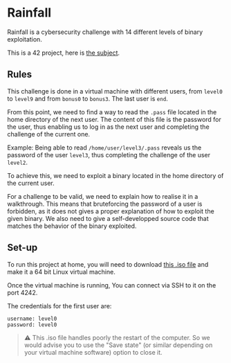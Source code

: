 # Rainfall

Rainfall is a cybersecurity challenge with 14 different levels of binary exploitation.

This is a 42 project, here is [the subject](subject.pdf).

## Rules

This challenge is done in a virtual machine with different users, from `level0` to `level9` and from `bonus0` to `bonus3`. The last user is `end`.

From this point, we need to find a way to read the `.pass` file located in the home directory of the next user. The content of this file is the password for the user, thus enabling us to log in as the next user and completing the challenge of the current one.

Example: Being able to read `/home/user/level3/.pass` reveals us the password of the user `level3`, thus completing the challenge of the user `level2`.

To achieve this, we need to exploit a binary located in the home directory of the current user.

For a challenge to be valid, we need to explain how to realise it in a walkthrough. This means that bruteforcing the password of a user is forbidden, as it does not gives a proper explanation of how to exploit the given binary. We also need to give a self-developped source code that matches the behavior of the binary exploited.

## Set-up

To run this project at home, you will need to download [this .iso file](https://cdn.intra.42.fr/isos/RainFall.iso) and make it a 64 bit Linux virtual machine.

Once the virtual machine is running, You can connect via SSH to it on the port 4242.

The credentials for the first user are:
```
username: level0
password: level0
```

> ⚠️ This .iso file handles poorly the restart of the computer. So we would advise you to use the "Save state" (or similar depending on your virtual machine software) option to close it. 
